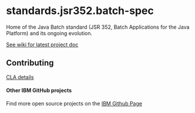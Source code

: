 # standards.jsr352.batch-spec

Home of the Java Batch standard (JSR 352, Batch Applications for the Java Platform) and its ongoing evolution.

[See wiki for latest project doc](https://github.com/WASdev/standards.jsr352.batch-spec/wiki)

## Contributing

[CLA details](https://github.com/WASdev/standards.jsr352.batch-spec/wiki/Contributor-License-Agreement)

#### Other IBM GitHub projects

Find more open source projects on the [IBM Github Page](http://ibm.github.io/)
